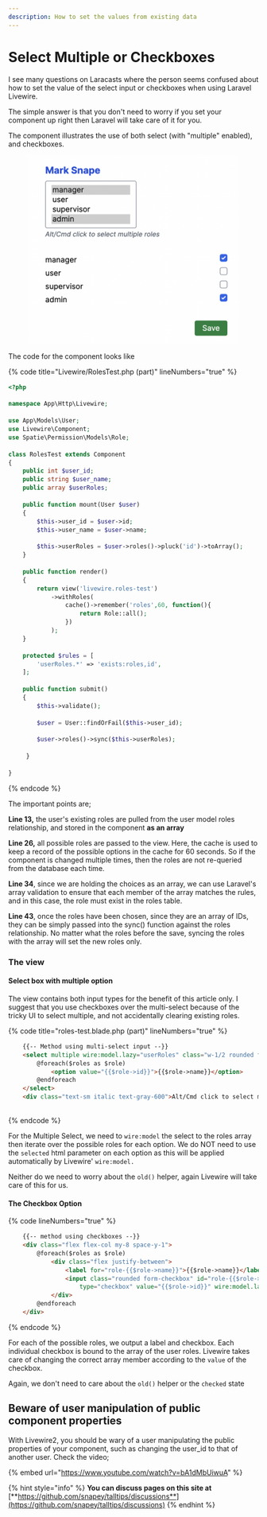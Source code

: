 ```yaml
---
description: How to set the values from existing data
---
```


# Select Multiple or Checkboxes

I see many questions on Laracasts where the person seems confused about how to set the value of the select input or checkboxes when using Laravel Livewire.

The simple answer is that you don't need to worry if you set your component up right then Laravel will take care of it for you.

The component illustrates the use of both select (with "multiple" enabled), and checkboxes.&#x20;

<figure><img src="../.gitbook/assets/Screenshot 2022-11-26 at 16.16.33 (1).png" alt=""><figcaption></figcaption></figure>

The code for the component looks like

{% code title="Livewire/RolesTest.php (part)" lineNumbers="true" %}
```php
<?php

namespace App\Http\Livewire;

use App\Models\User;
use Livewire\Component;
use Spatie\Permission\Models\Role;

class RolesTest extends Component
{
    public int $user_id;
    public string $user_name;
    public array $userRoles;

    public function mount(User $user)
    {
        $this->user_id = $user->id;
        $this->user_name = $user->name;

        $this->userRoles = $user->roles()->pluck('id')->toArray();
    }

    public function render()
    {
        return view('livewire.roles-test')
            ->withRoles(
                cache()->remember('roles',60, function(){
                    return Role::all();
                })
            );
    }

    protected $rules = [
        'userRoles.*' => 'exists:roles,id',
    ];

    public function submit()
    {
        $this->validate();
 
        $user = User::findOrFail($this->user_id);

        $user->roles()->sync($this->userRoles);

     }

}

```
{% endcode %}

The important points are;

**Line 13,** the user's existing roles are pulled from the user model roles relationship, and stored in the component **as an array**

**Line 26,** all possible roles are passed to the view.  Here, the cache is used to keep a record of the possible options in the cache for 60 seconds. So if the component is changed multiple times, then the roles are not re-queried from the database each time.

**Line 34**, since we are holding the choices as an array, we can use Laravel's array validation to ensure that each member of the array matches the rules, and in this case, the role must exist in the roles table.

**Line 43**, once the roles have been chosen, since they are an array of IDs, they can be simply passed into the sync() function against the roles relationship.  No matter what the roles before the save, syncing the roles with the array will set the new roles only.

### The view

#### Select box with multiple option

The view contains both input types for the benefit of this article only.  I suggest that you use checkboxes over the multi-select because of the tricky UI to select multiple, and not accidentally clearing existing roles.

{% code title="roles-test.blade.php (part)" lineNumbers="true" %}
```html
    {{-- Method using multi-select input --}}
    <select multiple wire:model.lazy="userRoles" class="w-1/2 rounded form-multiselect">
        @foreach($roles as $role)
            <option value="{{$role->id}}">{{$role->name}}</option>
        @endforeach
    </select>
    <div class="text-sm italic text-gray-600">Alt/Cmd click to select multiple roles</div>
    
```
{% endcode %}

For the Multiple Select, we need to `wire:model` the select to the roles array then iterate over the possible roles for each option.  We do NOT need to use the `selected` html parameter on each option as this will be applied automatically by Livewire' `wire:model.`

Neither do we need to worry about the `old()` helper, again Livewire will take care of this for us.

#### The Checkbox Option

{% code lineNumbers="true" %}
```html
    {{-- method using checkboxes --}}
    <div class="flex flex-col my-8 space-y-1">
        @foreach($roles as $role)
            <div class="flex justify-between">
                <label for="role-{{$role->name}}">{{$role->name}}</label>
                <input class="rounded form-checkbox" id="role-{{$role->name}}" 
                    type="checkbox" value="{{$role->id}}" wire:model.lazy="userRoles" />
            </div>
        @endforeach
    </div>
```
{% endcode %}

For each of the possible roles, we output a label and checkbox. Each individual checkbox is bound to the array of the user roles. Livewire takes care of changing the correct array member according to the `value` of the checkbox.&#x20;

Again, we don't need to care about the `old()` helper or the `checked` state

## Beware of user manipulation of public component properties

With Livewire2, you should be wary of a user manipulating the public properties of your component, such as changing the user\_id to that of another user.  Check the video;

{% embed url="https://www.youtube.com/watch?v=bA1dMbUiwuA" %}

{% hint style="info" %}
**You can discuss pages on this site at** [**https://github.com/snapey/talltips/discussions**](https://github.com/snapey/talltips/discussions)
{% endhint %}

